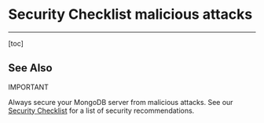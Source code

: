 # Security Checklist malicious attacks

---

[toc]



## See Also

IMPORTANT

Always secure your MongoDB server from malicious attacks. See our [Security Checklist](https://docs.mongodb.com/manual/administration/security-checklist/) for a list of security recommendations.

